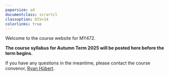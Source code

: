```yaml
---
papersize: a4
documentclass: scrartcl
classoption: DIV=14
colorlinks: true
---
```


Welcome to the course website for MY472. 

**The course syllabus for Autumn Term 2025 will be posted here before the term begins.**

If you have any questions in the meantime, please contact the course convenor, [Ryan Hübert](https://www.lse.ac.uk/Methodology/People/Academic-Staff/Ryan-Hubert/Ryan-Hubert).
